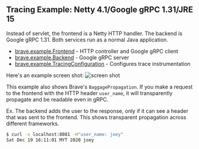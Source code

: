 ## Tracing Example: Netty 4.1/Google gRPC 1.31/JRE 15

Instead of servlet, the frontend is a Netty HTTP handler. The backend is Google gRPC 1.31.
Both services run as a normal Java application.

* [brave.example.Frontend](src/main/java/brave/example/Frontend.java) - HTTP controller and Google gRPC client
* [brave.example.Backend](src/main/java/brave/example/Backend.java) - Google gRPC server
* [brave.example.TracingConfiguration](src/main/java/brave/example/TracingConfiguration.java) - Configures trace instrumentation

Here's an example screen shot:
![screen shot](https://user-images.githubusercontent.com/64215/102683005-a2986500-4208-11eb-8258-92cc02f9310b.png)

This example also shows Brave's `BaggagePropagation`. If you make a request to the frontend with
the HTTP header `user_name`, it will transparently propagate and be readable even in gRPC.

Ex. The backend adds the user to the response, only if it can see a header that was sent to the
frontend. This shows transparent propagation across different frameworks.

```bash
$ curl -s localhost:8081 -H"user_name: joey"
Sat Dec 19 16:11:01 MYT 2020 joey
```
